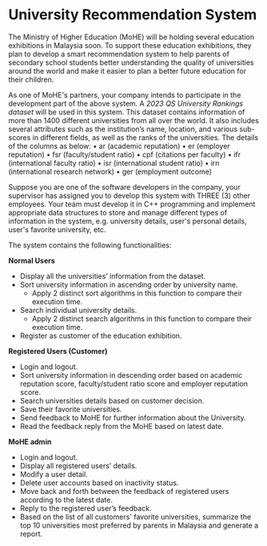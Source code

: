 # University Recommendation System
The Ministry of Higher Education (MoHE) will be holding several education exhibitions in 
Malaysia soon. To support these education exhibitions, they plan to develop a smart 
recommendation system to help parents of secondary school students better understanding the 
quality of universities around the world and make it easier to plan a better future education for 
their children. 

As one of MoHE's partners, your company intends to participate in the development part of the 
above system. A *2023 QS University Rankings dataset* will be used in this system. This dataset 
contains information of more than 1400 different universities from all over the world. It also 
includes several attributes such as the institution’s name, location, and various sub-scores in 
different fields, as well as the ranks of the universities. The details of the columns as below: 
• ar (academic reputation) 
• er (employer reputation) 
• fsr (faculty/student ratio) 
• cpf (citations per faculty) 
• ifr (international faculty ratio) 
• isr (international student ratio) 
• irn (international research network) 
• ger (employment outcome) 

Suppose you are one of the software developers in the company, your supervisor has assigned 
you to develop this system with THREE (3) other employees. Your team must develop it in 
C++ programming and implement appropriate data structures to store and manage different 
types of information in the system, e.g. university details, user's personal details, user's favorite 
university, etc. 

The system contains the following functionalities: 

**Normal Users**
- Display all the universities’ information from the dataset. 
- Sort university information in ascending order by university name.
  - Apply 2 distinct sort algorithms in this function to compare their execution time. 
- Search individual university details.  
  - Apply 2 distinct search algorithms in this function to compare their execution time. 
- Register as customer of the education exhibition.


**Registered Users (Customer)**
- Login and logout. 
- Sort university information in descending order based on academic reputation score, 
faculty/student ratio score and employer reputation score. 
- Search universities details based on customer decision. 
- Save their favorite universities. 
- Send feedback to MoHE for further information about the University. 
- Read the feedback reply from the MoHE based on latest date.


**MoHE admin**
- Login and logout. 
- Display all registered users’ details. 
- Modify a user detail. 
- Delete user accounts based on inactivity status. 
- Move back and forth between the feedback of registered users according to the latest 
date. 
- Reply to the registered user’s feedback. 
- Based on the list of all customers' favorite universities, summarize the top 10 
universities most preferred by parents in Malaysia and generate a report. 
